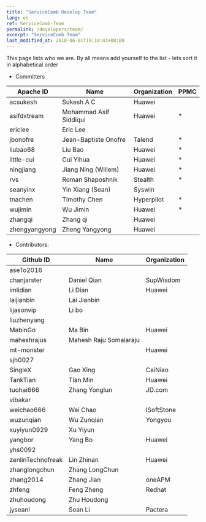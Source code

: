 ```yaml
---
title: "ServiceComb Develop Team"
lang: en
ref: ServiceComb-Team
permalink: /developers/team/
excerpt: "ServiceComb Team"
last_modified_at: 2018-06-01T19:18:43+08:00
---
```



This page lists who we are. By all means add yourself to the list - lets sort it in alphabetical order

* Committers

| Apache ID     |         Name            |  Organization | PPMC |
| ------------- | ----------------------- | ------------- | ---- |
| acsukesh      |  Sukesh A C             |  Huawei       |      |
| asifdxtream   |  Mohammad Asif Siddiqui |  Huawei       |  *   |
| ericlee       |  Eric Lee               |               |      |
| jbonofre      |  Jean-Baptiste Onofre   |  Talend       |  *   |
| liubao68      |  Liu Bao                |  Huawei       |  *   |
| little-cui    |  Cui Yihua              |  Huawei       |  *   |
| ningjiang     |  Jiang Ning (Willem)    |  Huawei       |  *   |
| rvs           |  Roman Shaposhnik       |  Stealth      |  *   |
| seanyinx      |  Yin Xiang (Sean)       |  Syswin       |      |
| tnachen       |  Timothy Chen           |  Hyperpilot   |  *   |
| wujimin       |  Wu Jimin               |  Huawei       |  *   |
| zhangqi       |  Zhang qi               |  Huawei       |      |
| zhengyangyong |  Zheng Yangyong         |  Huawei       |      |


* Contributors:

| Github ID         | Name                   | Organization |
| ----------------- | ---------------------- | ------------ |
| aseTo2016         |                        |              |
| chanjarster       | Daniel Qian            | SupWisdom    |
| imlidian          | Li Dian                | Huawei       |
| laijianbin        | Lai Jianbin            |              |
| lijasonvip        | Li bo                  |              |
| liuzhenyang       |                        |              |
| MabinGo           | Ma Bin                 | Huawei       |
| maheshrajus       | Mahesh Raju Somalaraju |              |
| mt-monster        |                        | Huawei       |
| sjh0027           |                        |              |
| SingleX           | Gao Xing               | CaiNiao      |
| TankTian          | Tian Min               | Huawei       |
| tuohai666         | Zhang Yonglun          | JD.com       |
| vibakar           |                        |              |
| weichao666        | Wei Chao               | ISoftStone   |
| wuzunqian         | Wu Zunqian             | Yongyou      |
| xuyiyun0929       | Xu Yiyun               |              |
| yangbor           | Yang Bo                | Huawei       |
| yhs0092           |                        |              |
| zenlinTechnofreak | Lin Zhinan             | Huawei       |
| zhanglongchun     | Zhang LongChun         |              |
| zhang2014         | Zhang Jian             | oneAPM       |
| zhfeng            | Feng Zheng             | Redhat       |
| zhuhoudong        | Zhu Houdong            |              |
| jyseanl           | Sean Li                | Pactera      |
